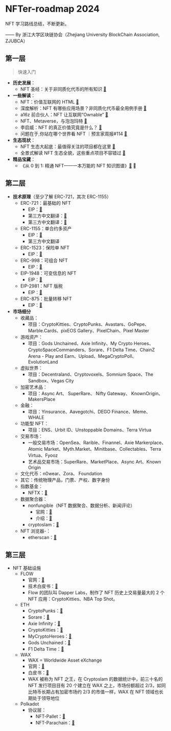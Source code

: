 # NFTer-roadmap 2024

NFT 学习路线总结，不断更新。

—— By 浙江大学区块链协会（Zhejiang University BlockChain Association, ZJUBCA）

## 第一层

> 快速入门

-   **历史发展**：
    -   NFT 圣经：关于非同质化代币的所有知识 [🔗](https://mp.weixin.qq.com/s/Lr-q6cgfcnWzbVqDDjMebQ)
-   **一些解读**：
    -   NFT：价值互联网的 HTML [🔗 ](https://mp.weixin.qq.com/s/m8TOUNQypFTJdlK7af6knA)
    -   深度解析：NFT 有哪些应用场景？非同质化代币最全用例手册 [🔗](https://mp.weixin.qq.com/s/taJs6WYFNY6vVAl0w8HkPg)
    -   a16z 前合伙人：NFT 让互联网“Ownable” [🔗](https://mp.weixin.qq.com/s/Zukwh08lYzh-2Ai8jXPP6g)
    -   NFT、Metaverse，与泡泡玛特 [🔗](https://m.theblockbeats.com/news/23129)
    -   李启威：NFT 的真正价值究竟是什么？ [🔗](https://www.chainnews.com/articles/576303926328.htm)
    -   问题在于,你站在哪个世界看 NFT ｜预言家周报#114 [🔗](https://mp.weixin.qq.com/s/y7GvQeB46zqE-dVitVpMYw)
-   **生态现状**：
    -   NFT 生态大起底：最值得关注的项目都在这里 [🔗](https://m.theblockbeats.com/news/22526)
    -   全景式解读 NFT 生态全貌，这些重点项目不容错过 [🔗](https://mp.weixin.qq.com/s/r4oxyGw6eB7WdibMNcaOgA)
-   **精品宝藏**：
    -   《从 0 到 1: 精通 NFT——一本万能的 NFT 知识图谱》[🔗](https://www.yuque.com/books/share/a8a2de86-76de-4531-8486-ac3d40944557) 🌟

## 第二层

-   **技术原理**（至少了解 ERC-721，其次 ERC-1155）
    -   ERC-721：最基础的 NFT
        -   EIP：[🔗](https://eips.ethereum.org/EIPS/eip-721)
        -   第三方中文翻译：[🔗](https://www.jianshu.com/p/e6d4f57fbba6)
        -   第三方中文翻译：[🔗](https://www.jianshu.com/p/d5604554c324)
    -   ERC-1155：单合约多资产
        -   EIP：[🔗](https://eips.ethereum.org/EIPS/eip-1155)
        -   第三方中文翻译
    -   ERC-1523：保险单 NFT
        -   EIP：[🔗](https://eips.ethereum.org/EIPS/eip-1523)
    -   ERC-998：可组合 NFT
        -   EIP：[🔗](https://eips.ethereum.org/EIPS/eip-998)
    -   EIP-1948：可变信息的 NFT
        -   EIP：[🔗](https://eips.ethereum.org/EIPS/eip-1948)
    -   EIP-2981：NFT 版税
        -   EIP：[🔗](https://eips.ethereum.org/EIPS/eip-2981)
    -   ERC-875：批量转移 NFT
        -   EIP：[🔗](https://eips.ethereum.org/EIPS/eip-875)
-   **市场细分**
    -   收藏品：
        -   项目：CryptoKitties、CryptoPunks、Avastars、GoPepe、Marble.Cards、pixEOS Gallery、PixelChain、Pixel Master
    -   游戏资产：
        -   项目：Gods Unchained、Axie Infinity、My Crypto Heroes、CryptoSpaceCommanders、Sorare、F1 Delta Time、ChainZ Arena - Play and Earn、Upload、MegaCryptoPoll、EvolutionLand
    -   虚拟世界：
        -   项目：Decentraland、Cryptovoxels、Somnium Space、The Sandbox、Vegas City
    -   加密艺术品：
        -   项目：Async Art、 SuperRare、 Nifty Gateway、 KnownOrigin、 MakersPlace
    -   金融：
        -   项目：Yinsurance、Aavegotchi、DEGO Finance、Meme、WHALE
    -   功能型 NFT：
        -   项目：ENS、Urbit ID、Unstoppable Domains、Terra Virtua
    -   交易市场：
        -   一般交易市场：OpenSea、Rarible、Finannel、Axie Markerplace、Atomic Market、Myth.Market、Minitbase、Collectables、Terra Virtua、Fyooz
        -   艺术品交易市场：SuperRare、MarketPlace、Async Art、Known Origin
    -   文化代币：n0wear、Zora、 Foundation
    -   其它：传统物理产品，门票、产权、数字身份
    -   指数基金：
        -   NFTX：[🔗](https://nftx.org/#/)
    -   数据聚合器：
        -   nonfungible（NFT 数据聚合、数据分析、新闻评论）
            -   官网：[🔗](https://nonfungible.com)
            -   介绍：[🔗](https://nonfungible.com/pages/about-us)
        -   cryptoslam：[🔗](https://cryptoslam.io)
    -   NFT 浏览器-：
        -   etherscan：[🔗](https://etherscan.io/tokens/label/nft)

## 第三层

-   NFT 基础设施
    -   FLOW
        -   官网：[🔗](https://www.onflow.org)
        -   技术白皮书：[🔗](https://www.onflow.org/technical-paper)
        -   Flow 的团队叫 Dapper Labs，制作了 NFT 历史上交易量最大的 2 个 NFT 应用：CryptoKitties、NBA Top Shot。
    -   ETH
        -   CryptoPunks：[🔗](https://cryptoslam.io/cryptopunks)
        -   Sorare：[🔗](https://cryptoslam.io/sorare)
        -   Axie Infinity：[🔗](https://cryptoslam.io/axie-infinity)
        -   CryptoKitties：[🔗](https://www.cryptokitties.co)
        -   MyCryptoHeroes：[🔗](https://cryptoslam.io/mycryptoheroes)
        -   Gods Unchained：[🔗](https://godsunchained.com)
        -   F1 Delta Time：[🔗](https://cryptoslam.io/f1-delta-time)
    -   WAX
        -   WAX = Worldwide Asset eXchange
        -   官网：[🔗](https://on.wax.io/wax-io/)
        -   白皮书：[🔗](https://github.com/worldwide-asset-exchange/whitepaper)
        -   WAX 被称为 NFT 之王，在 Cryptoslam 的数据统计中，前三十名的 NFT 发行项目目有 20 个建立在 WAX 之上，市场份额超过 2/3，如同比特币长期占有加密市场约 2/3 的市值一样，WAX 在 NFT 领域也长期处于领导地位
    -   Polkadot
        -   协议层：
            -   NFT-Pallet：[🔗](https://github.com/danforbes/pallet-nft)
            -   NFT-Parachain：[🔗](https://github.com/w3f-community/nft_parachain)

